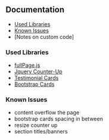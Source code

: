 ## Documentation

- [Used Libraries](#used-libraries)
- [Known Issues](#known-issues)
- [Notes on custom code]

### Used Libraries

- [fullPage.js](https://github.com/alvarotrigo/fullPage.js)
- [Jquery Counter-Up](https://codepen.io/bev_a/pen/YOGQBv)
- [Testimonial Cards](https://codepen.io/ashcon/pen/MEoeaE)
- [Bootstrap Cards](https://getbootstrap.com/docs/4.0/components/card/)

### Known Issues
- content overflow the page
- bootstrap cards spacing in between
- resize counter up
- section titles/banners
